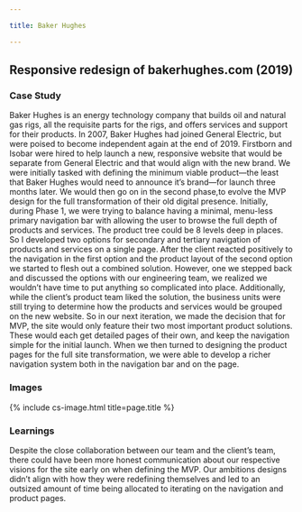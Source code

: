 ```yaml
---

title: Baker Hughes

---
```


## Responsive redesign of bakerhughes.com (2019)

### Case Study

Baker Hughes is an energy technology company that builds oil and natural gas rigs, all the requisite parts for the rigs, and offers services and support for their products. In 2007, Baker Hughes had joined General Electric, but were poised to become independent again at the end of 2019. Firstborn and Isobar were hired to help launch a new, responsive website that would be separate from General Electric and that would align with the new brand.
We were initially tasked with defining the minimum viable product—the least that Baker Hughes would need to announce it’s brand—for launch three months later. We would then go on in the second phase,to evolve the MVP design for the full transformation of their old digital presence.
Initially, during Phase 1, we were trying to balance having a minimal, menu-less primary navigation bar with allowing the user to browse the full depth of products and services. The product tree could be 8 levels deep in places. So I developed two options for secondary and tertiary navigation of products and services on a single page. 
After the client reacted positively to the navigation in the first option and the product layout of the second option we started to flesh out a combined solution. However, one we stepped back and discussed the options with our engineering team, we realized we wouldn’t have time to put anything so complicated into place. Additionally, while the client’s product team liked the solution, the business units were still trying to determine how the products and services would be grouped on the new website.
So in our next iteration, we made the decision that for MVP, the site would only feature their two most important product solutions. These would each get detailed pages of their own, and keep the navigation simple for the initial launch.
When we then turned to designing the product pages for the full site transformation, we were able to develop a richer navigation system both in the navigation bar and on the page.

### Images

{% include cs-image.html title=page.title %}

### Learnings

Despite the close collaboration between our team and the client’s team, there could have been more honest communication about our respective visions for the site early on when defining the MVP. Our ambitions designs didn’t align with how they were redefining themselves and led to an outsized amount of time being allocated to iterating on the navigation and product pages.